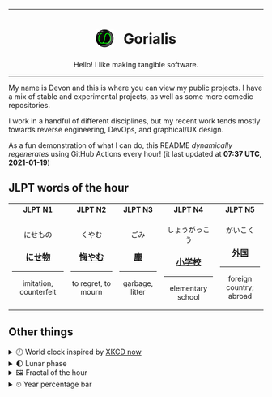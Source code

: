 ***

<h1 align="center">
<sub>
    <img src="readme/resources/avatar.png" height="36">
</sub>
&nbsp;
Gorialis
</h1>
<p align="center">
Hello! I like making tangible software.
</p>

***

My name is Devon and this is where you can view my public projects. I have a mix of stable and experimental projects, as well as some more comedic repositories.

I work in a handful of different disciplines, but my recent work tends mostly towards reverse engineering, DevOps, and graphical/UX design.

As a fun demonstration of what I can do, this README *dynamically regenerates* using GitHub Actions every hour! (it last updated at **07:37 UTC, 2021-01-19**)

<h2>JLPT words of the hour</h2>
<table>
    <tr>
        <th>JLPT N1</th>
        <th>JLPT N2</th>
        <th>JLPT N3</th>
        <th>JLPT N4</th>
        <th>JLPT N5</th>
    </tr>
    <tr>
        <td>
            <p align="center">にせもの</p>
            <h3 align="center"><b><a href="https://jisho.org/search/%E3%81%AB%E3%81%9B%E7%89%A9">にせ物</a></b></h3>
            <hr>
            <p align="center">imitation,<wbr> counterfeit</p>
        </td>
        <td>
            <p align="center">くやむ</p>
            <h3 align="center"><b><a href="https://jisho.org/search/%E6%82%94%E3%82%84%E3%82%80">悔やむ</a></b></h3>
            <hr>
            <p align="center">to regret,<wbr> to mourn</p>
        </td>
        <td>
            <p align="center">ごみ</p>
            <h3 align="center"><b><a href="https://jisho.org/search/%E5%A1%B5">塵</a></b></h3>
            <hr>
            <p align="center">garbage,<wbr> litter</p>
        </td>
        <td>
            <p align="center">しょうがっこう</p>
            <h3 align="center"><b><a href="https://jisho.org/search/%E5%B0%8F%E5%AD%A6%E6%A0%A1">小学校</a></b></h3>
            <hr>
            <p align="center">elementary school</p>
        </td>
        <td>
            <p align="center">がいこく</p>
            <h3 align="center"><b><a href="https://jisho.org/search/%E5%A4%96%E5%9B%BD">外国</a></b></h3>
            <hr>
            <p align="center">foreign country;<br> abroad</p>
        </td>
    </tr>
</table>

<h2>Other things</h2>
<details>
<summary>🕖  World clock inspired by <a href="https://xkcd.com/now">XKCD now</a></summary>

> <img src="generated/now.png" width="512">

</details>
<details>
<summary>🌓 Lunar phase</summary>

The moon is approximately 22.73% through its phase (First Quarter).

</details>
<details>
<summary>&#x1f5bc; Fractal of the hour</summary>

> <img src="generated/fractal.png" width="512">

</details>
<details>
<summary>&#x23f2; Year percentage bar</summary>
<pre><code>2021 [█▁▁▁▁▁▁▁▁▁▁▁▁▁▁▁▁▁▁▁] 5.02%</code></pre>
</details>
